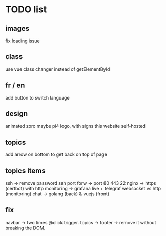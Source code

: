 # TODO list

## images
fix loading issue

## class
use vue class changer instead of getElementById

## fr / en
add button to switch language

## design
animated zoro
maybe pi4 logo, with signs this website self-hosted

## topics
add arrow on bottom to get back on top of page

## topics items
ssh        -> remove password ssh
port forw  -> port 80 443 22
nginx      -> https (certbot) with http
monitoring -> grafana live + telegraf websocket vs http (monitoring)
chat       -> golang (back) & vuejs (front)

## fix
navbar -> two times @click trigger. 
topics -> footer -> remove it without breaking the DOM.